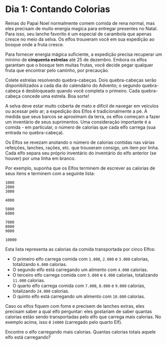 # Dia 1: Contando Colorias

Reinas do Papai Noel normalmente comem comida de rena normal, mas eles precisam de muito energia magica para entregar presentes no Natal. Para isso, seu lanche favorito é um especial de carambola que apenas cresce no meio da selva. Os elfos trouxeram você em sua expedição ao bosque onde a fruta cresce.

Para fornecer energia mágica suficiente, a expedição precisa recuperar um mínimo de **cinquenta estrelas** até 25 de dezembro. Embora os elfos garantam que o bosque tem muitas frutas, você decide pegar qualquer fruta que encontrar pelo caminho, por precaução.

Colete estrelas resolvendo quebra-cabeças. Dois quebra-cabeças serão disponibilizados a cada dia do calendário do Advento; o segundo quebra-cabeça é desbloqueado quando você completa o primeiro. Cada quebra-cabeça concede uma estrela. Boa sorte!

A selva deve estar muito coberta de mato e difícil de navegar em veículos ou acessar pelo ar; a expedição dos Elfos é tradicionalmente a pé. À medida que seus barcos se aproximam da terra, os elfos começam a fazer um inventário de seus suprimentos. Uma consideração importante é a comida - em particular, o número de calorias que cada elfo carrega (sua entrada no quebra-cabeça).

Os Elfos se revezam anotando o número de calorias contidas nas várias refeições, lanches, rações, etc. que trouxeram consigo, um item por linha. Cada elfo separa seu próprio inventário do inventário do elfo anterior (se houver) por uma linha em branco.

Por exemplo, suponha que os Elfos terminem de escrever as calorias de seus itens e terminem com a seguinte lista:

```
1000
2000
3000

4000

5000
6000

7000
8000
9000

10000
```

Esta lista representa as calorias da comida transportada por cinco Elfos:

- O primeiro elfo carrega comida com `1.000`, `2.000` e `3.000` calorias, totalizando `6.000` calorias.
- O segundo elfo está carregando um alimento com `4.000` calorias.
- O terceiro elfo carrega comida com `5.000` e `6.000` calorias, totalizando `11.000` calorias.
- O quarto elfo carrega comida com `7.000`, `8.000` e `9.000` calorias, totalizando `24.000` calorias.
- O quinto elfo está carregando um alimento com `10.000` calorias.

Caso os elfos fiquem com fome e precisem de lanches extras, eles precisam saber a qual elfo perguntar: eles gostariam de saber quantas calorias estão sendo transportadas pelo elfo que carrega mais calorias. No exemplo acima, isso é `24000` (carregado pelo quarto Elf).

Encontre o elfo carregando mais calorias. Quantas calorias totais aquele elfo está carregando?
